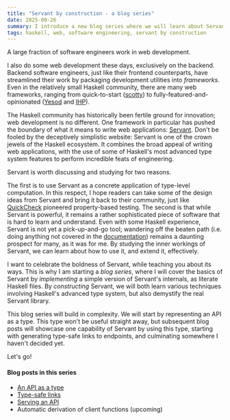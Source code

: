 ```yaml
---
title: "Servant by construction - a blog series"
date: 2025-09-26
summary: I introduce a new blog series where we will learn about Servant, a Haskell web framework powered by cutting-edge type features, by building simple versions of its important features.
tags: haskell, web, software engineering, servant by construction
---
```


A large fraction of software engineers work in web development.

I also do some web development these days, exclusively on the backend. Backend software engineers, just like their frontend counterparts, have streamlined their work by packaging development utilities into *frameworks*. Even in the relatively small Haskell community, there are many web frameworks, ranging from quick-to-start ([scotty](https://github.com/scotty-web/scotty)) to fully-featured-and-opinionated ([Yesod](https://www.yesodweb.com/) and [IHP](https://ihp.digitallyinduced.com/)).

The Haskell community has historically been fertile ground for innovation; web development is no different. One framework in particular has pushed the boundary of what it means to write web applications: [Servant](https://www.servant.dev/).
Don't be fooled by the deceptively simplistic website: Servant is one of the crown jewels of the Haskell ecosystem. It combines the broad appeal of writing web applications, with the use of some of Haskell's most advanced type system features to perform incredible feats of engineering.

Servant is worth discussing and studying for two reasons.

The first is to use Servant as a concrete application of type-level computation. In this respect, I hope readers can take some of the design ideas from Servant and bring it back to their community, just like [QuickCheck](https://hackage.haskell.org/package/QuickCheck) pioneered property-based testing.
The second is that while Servant is powerful, it remains a rather sophisticated piece of software that is hard to learn and understand. Even with some Haskell experience, Servant is not yet a pick-up-and-go tool; wandering off the beaten path (i.e. doing anything not covered in the [documentation](https://docs.servant.dev/)) remains a daunting prospect for many, as it was for me. By studying the inner workings of Servant, we can learn about how to use it, and extend it, effectively.

I want to celebrate the boldness of Servant, while teaching you about its ways. This is why I am starting a *blog series*, where I will cover the basics of Servant by *implementing* a simple version of Servant's internals, as literate Haskell files. By *constructing* Servant, we will both learn various techniques involving Haskell's advanced type system, but also demystify the real Servant library.

This blog series will build in complexity. We will start by representing an API as a type. This type won't be useful straight away, but subsequent blog posts will showcase one capability of Servant by using this type, starting with generating type-safe links to endpoints, and culminating somewhere I haven't decided yet.

Let's go!

#### Blog posts in this series


* [An API as a type](/posts/servant-by-construction/ApiAsType.html)
* [Type-safe links](/posts/servant-by-construction/TypeSafeLinks.html)
* [Serving an API](/posts/servant-by-construction/ServingAnApi.html)
* Automatic derivation of client functions (upcoming)
